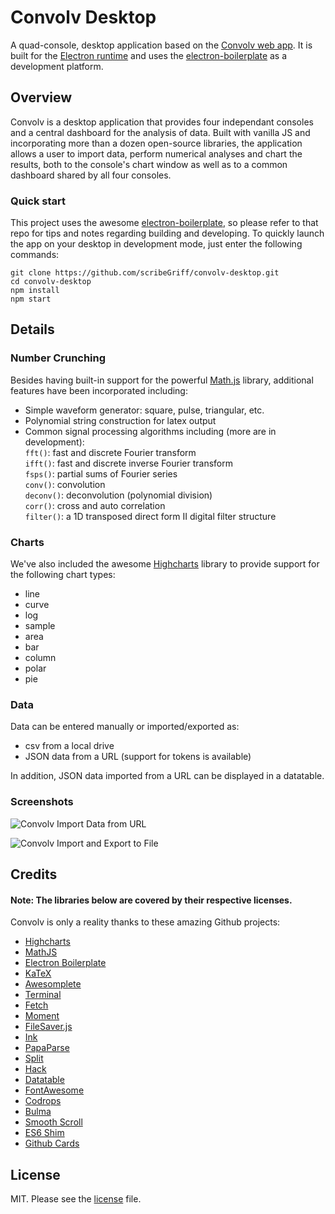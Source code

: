 Convolv Desktop
==============
A quad-console, desktop application based on the [Convolv web app](https://github.com/scribeGriff/math-terminal). It is built for the [Electron runtime](http://electron.atom.io) and uses the [electron-boilerplate](https://github.com/szwacz/electron-boilerplate) as a development platform.

## Overview
Convolv is a desktop application that provides four independant consoles and a central dashboard for the analysis of data. Built with vanilla JS and incorporating more than a dozen open-source libraries, the application allows a user to import data, perform numerical analyses and chart the results, both to the console's chart window as well as to a common dashboard shared by all four consoles.

### Quick start

This project uses the awesome [electron-boilerplate](https://github.com/szwacz/electron-boilerplate), so please refer to that repo for tips and notes regarding building and developing.  To quickly launch the app on your desktop in development mode, just enter the following commands:

```
git clone https://github.com/scribeGriff/convolv-desktop.git
cd convolv-desktop
npm install
npm start
```

## Details

### Number Crunching 

Besides having built-in support for the powerful [Math.js](http://mathjs.org/) library, additional features have been incorporated including:
- Simple waveform generator: square, pulse, triangular, etc.
- Polynomial string construction for latex output
- Common signal processing algorithms including (more are in development):   
`fft()`: fast and discrete Fourier transform   
`ifft()`: fast and discrete inverse Fourier transform  
`fsps()`: partial sums of Fourier series   
`conv()`: convolution   
`deconv()`: deconvolution (polynomial division)  
`corr()`: cross and auto correlation   
`filter()`: a 1D transposed direct form II digital filter structure

### Charts

We've also included the awesome [Highcharts](http://www.highcharts.com/products/highcharts) library to provide support for the following chart types:
- line
- curve
- log
- sample
- area
- bar
- column
- polar
- pie

### Data

Data can be entered manually or imported/exported as:
- csv from a local drive
- JSON data from a URL (support for tokens is available)

In addition, JSON data imported from a URL can be displayed in a datatable.

### Screenshots

![Convolv Import Data from URL](https://convo.lv/img/convolv-04-screenshot.jpg)

![Convolv Import and Export to File](https://convo.lv/img/convolv-08-screenshot.jpg)

## Credits

#### Note: The libraries below are covered by their respective licenses.

Convolv is only a reality thanks to these amazing Github projects:

- [Highcharts](https://github.com/highcharts/highcharts)
- [MathJS](https://github.com/josdejong/mathjs)
- [Electron Boilerplate](https://github.com/szwacz/electron-boilerplate)
- [KaTeX](https://github.com/Khan/KaTeX)
- [Awesomplete](https://github.com/LeaVerou/awesomplete)
- [Terminal](https://github.com/SDA/terminal)
- [Fetch](https://github.com/github/fetch)
- [Moment](https://github.com/moment/moment)
- [FileSaver.js](https://github.com/eligrey/FileSaver.js)
- [Ink](https://github.com/sapo/Ink)
- [PapaParse](https://github.com/mholt/PapaParse)
- [Split](https://github.com/nathancahill/Split.js)
- [Hack](https://github.com/chrissimpkins/Hack)
- [Datatable](https://github.com/Holt59/datatable)
- [FontAwesome](https://github.com/FortAwesome/Font-Awesome)
- [Codrops](https://github.com/codrops)
- [Bulma](https://github.com/jgthms/bulma)
- [Smooth Scroll](https://github.com/cferdinandi/smooth-scroll)
- [ES6 Shim](https://github.com/paulmillr/es6-shim)
- [Github Cards](https://github.com/lepture/github-cards)

## License

MIT. Please see the [license](LICENSE.md) file.

